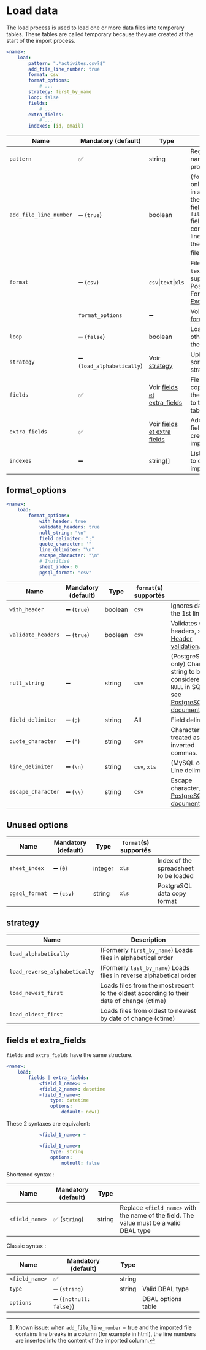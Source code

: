 # Load data

The load process is used to load one or more data files into temporary tables.
These tables are called temporary because they are created at the start of the import process.

```yaml
<name>:
    load:
        pattern: ".*activites.csv?$"
        add_file_line_number: true
        format: csv
        format_options:
            # ...
        strategy: first_by_name
        loop: false
        fields:
            # ...
        extra_fields:
            # ...
        indexes: [id, email]
```

| Name                   | Mandatory (default)       | Type                                                      |                                                                                                                                               |
|------------------------|---------------------------|-----------------------------------------------------------|-----------------------------------------------------------------------------------------------------------------------------------------------|
| `pattern`              | ✅                         | string                                                    | Regex of file names to be processed                                                                                                           |
| `add_file_line_number` | ➖ (`true`)                | boolean                                                   | (`format = csv` only). Copies, in addition to the other fields, a `file_line_no` field which contains the line number of the import file.[^1] |
| `format`               | ➖ (`csv`)                 | `csv`&#124;`text`&#124;`xls`                              | File format: `text` is only supported on PostgreSQL. For `xls`, see [Excel Support](../features.md#support-excel).                            |
    | `format_options`       | ➖                         | Voir [format_options](#format_options)                | Formatting options. Only useful for `format=csv`.                                                                                             |
| `loop`                 | ➖ (`false`)               | boolean                                                   | Load all files, otherwise only the first one                                                                                                  |
| `strategy`             | ➖ (`load_alphabetically`) | Voir [strategy](#strategy)                                | Upload file sorting strategy                                                                                                                  |
| `fields`               | ✅                         | Voir [fields et extra_fields](#fields-et-extra_fields)    | Fields to be copied from the import file to the import table.                                                                                 |
| `extra_fields`         | ✅                         | Voir [fields et extra fields](#fields-et-extra_fields)    | Additional fields to be created in the import table.                                                                                          |
| `indexes`              | ➖                         | string[]                                                  | List of indexes to create in the import table                                                                                                 |

## format_options

```yaml
<name>:
    load:
        format_options:
            with_header: true
            validate_headers: true
            null_string: "\n"
            field_delimiter: ";"
            quote_character: '"'
            line_delimiter: "\n"
            escape_character: "\n"
            # Inutilisé
            sheet_index: 0
            pgsql_format: "csv"
```

| Name                | Mandatory (default)   | Type    | `format`(s) supportés |                                                                                                                                                             |
| ------------------ |-----------------------| ------- |-----------------------|-------------------------------------------------------------------------------------------------------------------------------------------------------------|
| `with_header`      | ➖ (`true`)            | boolean | `csv`                 | Ignores data on the 1st line.                                                                                                                               |
| `validate_headers` | ➖ (`true`)            | boolean | `csv`                 | Validates CSV headers, see [Header validation](../features.md#header-validation).                                                                           |
| `null_string`      | ➖                     | string  | `csv`                 | (PostgreSQL only) Character string to be considered as `NULL` in SQL, see [PostgreSQL documentation](https://www.postgresql.org/docs/current/sql-copy.html) |
| `field_delimiter`  | ➖ (`;`)               | string  | All                   | Field delimiter                                                                                                                                             |
| `quote_character`  | ➖ (`"`)               | string  | `csv`                 | Character to be treated as inverted commas.                                                                                                                 |
| `line_delimiter`   | ➖ (`\n`)              | string  | `csv`, `xls`          | (MySQL only) Line delimiter.                                                                                                                                |
| `escape_character` | ➖ (`\\`)              | string  | `csv`                 | Escape character, see [PostgreSQL documentation](https://www.postgresql.org/docs/current/sql-copy.html).                                                    |

## Unused options

| Name            | Mandatory (default) | Type    | `format`(s) supportés |                                          |
| -------------- | ------------------------ | ------- | --------------------- |------------------------------------------|
| `sheet_index`  | ➖ (`0`)                 | integer | `xls`                 | Index of the spreadsheet to be loaded |
| `pgsql_format` | ➖ (`csv`)               | string  | `xls`                 | PostgreSQL data copy format    |

## strategy

| Name                           | Description                                                                            |
| ----------------------------- | -------------------------------------------------------------------------------------- |
| `load_alphabetically`         | (Formerly `first_by_name`) Loads files in alphabetical order           |
| `load_reverse_alphabetically` | (Formerly `last_by_name`) Loads files in reverse alphabetical order    |
| `load_newest_first`           | Loads files from the most recent to the oldest according to their date of change (ctime) |
| `load_oldest_first`           | Loads files from oldest to newest by date of change (ctime) |

## fields et extra_fields

`fields` and `extra_fields` have the same structure.

```yaml
<name>:
    load:
        fields | extra_fields:
            <field_1_name>: ~
            <field_2_name>: datetime
            <field_3_name>:
                type: datetime
                options:
                    default: now()
```

These 2 syntaxes are equivalent:

```yaml
            <field_1_name>: ~

            <field_1_name>:
                type: string
                options:
                    notnull: false
```

Shortened syntax :

| Name           | Mandatory (default)   | Type   |                                                                                       |
|----------------|-----------------------| ------ | ------------------------------------------------------------------------------------- |
| `<field_name>` | ✅ (`string`)          | string | Replace `<field_name>` with the name of the field. The value must be a valid DBAL type |

Classic syntax :

| Name            | Mandatory (default)    | Type   |                         |
| -------------- |------------------------| ------ |-------------------------|
| `<field_name>` | ✅                      | string |                         |
| `type`         | ➖ (`string`)           | string | Valid DBAL type         |
| `options`      | ➖ (`{notnull: false}`) |        | DBAL options table      |

[^1]: Known issue: when `add_file_line_number` = true and the imported file contains line breaks
in a column (for example in html), the line numbers are inserted into the content of the imported column.